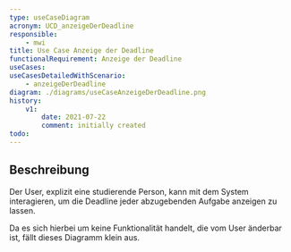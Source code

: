 ```yaml
---
type: useCaseDiagram
acronym: UCD_anzeigeDerDeadline
responsible:
    - mwi
title: Use Case Anzeige der Deadline
functionalRequirement: Anzeige der Deadline
useCases:
useCasesDetailedWithScenario:
    - anzeigeDerDeadline
diagram: ./diagrams/useCaseAnzeigeDerDeadline.png
history:
    v1:
        date: 2021-07-22
        comment: initially created
todo:
---
```


## Beschreibung

Der User, explizit eine studierende Person, kann mit dem System interagieren, um die Deadline jeder abzugebenden Aufgabe
anzeigen zu lassen.

Da es sich hierbei um keine Funktionalität handelt, die vom User änderbar ist, fällt dieses Diagramm klein aus.

